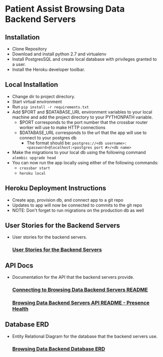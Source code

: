 # Patient Assist Browsing Data Backend Servers

## Installation
- Clone Repository
- Download and install python 2.7 and virtualenv
- Install PostgresSQL and create local database with privileges granted to a user.
- Install the Heroku developer toolbar.

## Local Installation
- Change dir to project directory.
- Start virtual environment
- Run ```pip install -r requirements.txt```
- Add $PORT and $DATABASE_URL environment variables to your local machine and add the project directory to your PYTHONPATH variable.
    - $PORT corresponds to the port number that the crossbar router worker will use to make HTTP connections
    - $DATABASE_URL corresponds to the url that the app will use to connect to your postgres db
        - The format should be: ```postgres://<db username>:<password>@localhost:<postgres port #>/<db name>```
- Make the migrations to your local db using the following command ```alembic upgrade head```
- You can now run the app locally using either of the following commands:
    - ```crossbar start```
    - ```heroku local```
    
## Heroku Deployment Instructions
- Create app, provision db, and connect app to a git repo
- Updates to app will now be connected to commits to the git repo
- NOTE: Don't forget to run migrations on the production db as well

## User Stories for the Backend Servers
- User stories for the backend servers.

    ### [User Stories for the Backend Servers](documentation/user_stories/index.md)

## API Docs
- Documentation for the API that the backend servers provide.

    ### [Connecting to Browsing Data Backend Servers README](documentation/connecting_to_backend_servers.md)
    
    ### [Browsing Data Backend Servers API README - Presence Health](documentation/backend_server_api_documentation/presence_health/index.md)

## Database ERD
- Entity Relational Diagram for the database that the backend servers use.

    ### [Browsing Data Backend Database ERD](documentation/db_erds/full_db_erd.jpg)